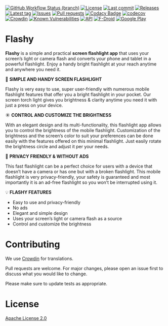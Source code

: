 [![GitHub Workflow Status (branch)](https://img.shields.io/github/workflow/status/Crazy-Marvin/Flashy/CI/development)](https://github.com/Crazy-Marvin/Flashy/actions)
[![License](https://img.shields.io/github/license/Crazy-Marvin/Flashy.svg)](https://github.com/Crazy-Marvin/Flashy/blob/development/LICENSE)
[![Last commit](https://img.shields.io/github/last-commit/Crazy-Marvin/Flashy.svg?style=flat)](https://github.com/Crazy-Marvin/Flashy/commits)
[![Releases](https://img.shields.io/github/downloads/Crazy-Marvin/Flashy/total.svg?style=flat)](https://github.com/Crazy-Marvin/Flashy/releases)
[![Latest tag](https://img.shields.io/github/tag/Crazy-Marvin/Flashy.svg?style=flat)](https://github.com/Crazy-Marvin/Flashy/tags)
[![Issues](https://img.shields.io/github/issues/Crazy-Marvin/Flashy.svg?style=flat)](https://github.com/Crazy-Marvin/Flashy/issues)
[![Pull requests](https://img.shields.io/github/issues-pr/Crazy-Marvin/Flashy.svg?style=flat)](https://github.com/Crazy-Marvin/Flashy/pulls)
[![Codacy Badge](https://api.codacy.com/project/badge/Grade/379c59381e784f42b5910864e574bd8e)](https://www.codacy.com/gh/Crazy-Marvin/Flashy?utm_source=github.com&amp;utm_medium=referral&amp;utm_content=Crazy-Marvin/Flashy&amp;utm_campaign=Badge_Grade)
[![codecov](https://codecov.io/gh/Crazy-Marvin/Flashy/branch/master/graph/badge.svg)](https://codecov.io/gh/Crazy-Marvin/Flashy)
[![Crowdin](https://badges.crowdin.net/flashy/localized.svg)](https://crowdin.com/project/flashy)
[![Known Vulnerabilities](https://snyk.io/test/github/Crazy-Marvin/Flashy/badge.svg?targetFile=app%2Fbuild.gradle)](https://snyk.io/test/github/Crazy-Marvin/Flashy?targetFile=app%2Fbuild.gradle)
[![API](https://img.shields.io/badge/API-19%2B-brightgreen.svg?style=flat)](https://android-arsenal.com/api?level=19)
[![F-Droid](https://img.shields.io/f-droid/v/rocks.poopjournal.flashy.svg)](https://f-droid.org/en/packages/rocks.poopjournal.flashy/)
[![Google Play](https://badgen.net/badge/icon/googleplay?icon=googleplay&label)](https://play.google.com/store/apps/details?id=rocks.poopjournal.flashy)

# Flashy

<b>Flashy</b> is a simple and practical <b>screen flashlight app</b> that uses your screen’s light or camera flash and converts your phone and tablet in a powerful flashlight. Enjoy a handy bright flashlight at your reach anytime and anywhere you need it. 

🔦 <b>SIMPLE AND HANDY SCREEN FLASHLIGHT</b>

Flashy is very easy to use, super user-friendly with numerous mobile flashlight features that offer you a bright flashlight in your pocket. Our screen torch light gives you brightness & clarity anytime you need it with just a press on your device. 

☀️ <b>CONTROL AND CUSTOMIZE THE BRIGHTNESS</b>

With an elegant design and its multi-functionality, this flashlight app allows you to control the brightness of the mobile flashlight. Customization of the brightness and the screen’s color to suit your preferences can be done easily with the features offered on this minimal flashlight. Just easily rotate the brightness circle and adjust it per your needs.

🚫 <b>PRIVACY FRIENDLY & WITHOUT ADS</b>

This fast flashlight can be a perfect choice for users with a device that doesn’t have a camera or has one but with a broken flashlight. This mobile flashlight is very privacy-friendly, your safety is guaranteed and most importantly it is an ad-free flashlight so you won’t be interrupted using it. 

💡 <b>FLASHY FEATURES</b>

* Easy to use and privacy-friendly
* No ads
* Elegant and simple design
* Uses your screen’s light or camera flash as a source                
* Control and customize the brightness

# Contributing

We use [Crowdin](https://crowdin.com/project/flashy) for translations.

Pull requests are welcome. For major changes, please open an issue first to discuss what you would like to change.

Please make sure to update tests as appropriate.

# License

[Apache License 2.0](https://www.apache.org/licenses/LICENSE-2.0)

